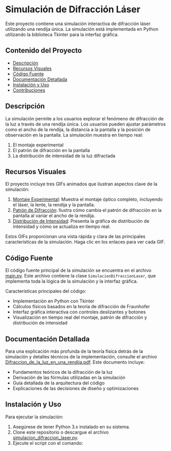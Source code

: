 # Simulación de Difracción Láser

Este proyecto contiene una simulación interactiva de difracción láser utilizando una rendija única. La simulación está implementada en Python utilizando la biblioteca Tkinter para la interfaz gráfica.

## Contenido del Proyecto

- [Descripción](#descripción)
- [Recursos Visuales](#recursos-visuales)
- [Código Fuente](#código-fuente)
- [Documentación Detallada](#documentación-detallada)
- [Instalación y Uso](#instalación-y-uso)
- [Contribuciones](#contribuciones)

## Descripción

La simulación permite a los usuarios explorar el fenómeno de difracción de la luz a través de una rendija única. Los usuarios pueden ajustar parámetros como el ancho de la rendija, la distancia a la pantalla y la posición de observación en la pantalla. La simulación muestra en tiempo real:

1. El montaje experimental
2. El patrón de difracción en la pantalla
3. La distribución de intensidad de la luz difractada

## Recursos Visuales

El proyecto incluye tres GIFs animados que ilustran aspectos clave de la simulación:

1. [Montaje Experimental](./montaje_experimental.gif): Muestra el montaje óptico completo, incluyendo el láser, la lente, la rendija y la pantalla.
2. [Patrón de Difracción](./patron_difraccion.gif): Ilustra cómo cambia el patrón de difracción en la pantalla al variar el ancho de la rendija.
3. [Distribución de Intensidad](./distribucion_intensidad.gif): Presenta la gráfica de distribución de intensidad y cómo se actualiza en tiempo real.

Estos GIFs proporcionan una vista rápida y clara de las principales características de la simulación. Haga clic en los enlaces para ver cada GIF.

## Código Fuente

El código fuente principal de la simulación se encuentra en el archivo [main.py](./main.py). Este archivo contiene la clase `SimulacionDifraccionLaser`, que implementa toda la lógica de la simulación y la interfaz gráfica.

Características principales del código:

- Implementación en Python con Tkinter
- Cálculos físicos basados en la teoría de difracción de Fraunhofer
- Interfaz gráfica interactiva con controles deslizantes y botones
- Visualización en tiempo real del montaje, patrón de difracción y distribución de intensidad

## Documentación Detallada

Para una explicación más profunda de la teoría física detrás de la simulación y detalles técnicos de la implementación, consulte el archivo [Difraccion_de_la_luz_en_una_rendija.pdf](./Difraccion_de_la_luz_en_una_rendija.pdf). Este documento incluye:

- Fundamentos teóricos de la difracción de la luz
- Derivación de las fórmulas utilizadas en la simulación
- Guía detallada de la arquitectura del código
- Explicaciones de las decisiones de diseño y optimizaciones

## Instalación y Uso

Para ejecutar la simulación:

1. Asegúrese de tener Python 3.x instalado en su sistema.
2. Clone este repositorio o descargue el archivo [simulacion_difraccion_laser.py](./simulacion_difraccion_laser.py).
3. Ejecute el script con el comando:
